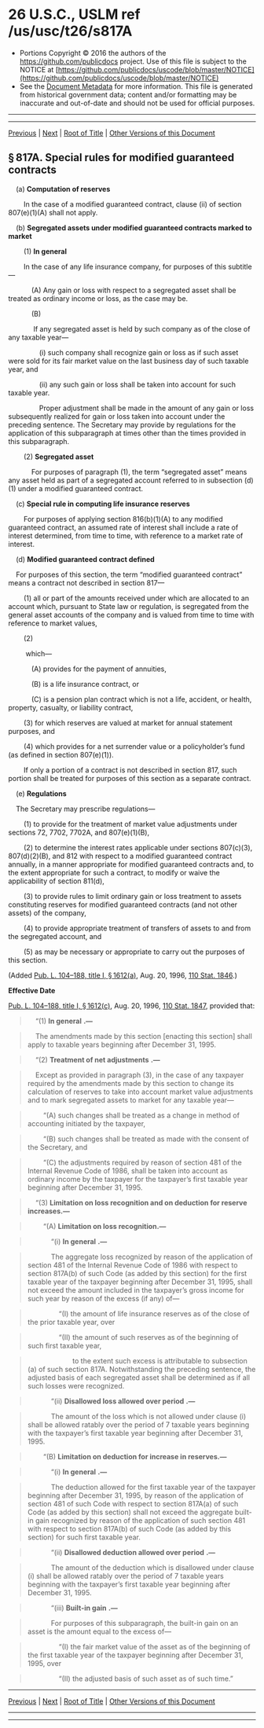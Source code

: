 ---
---

# 26 U.S.C., USLM ref /us/usc/t26/s817A

* Portions Copyright © 2016 the authors of the https://github.com/publicdocs project.
  Use of this file is subject to the NOTICE at [https://github.com/publicdocs/uscode/blob/master/NOTICE](https://github.com/publicdocs/uscode/blob/master/NOTICE)
* See the [Document Metadata](././../../../../../../../..//README.md) for more information.
  This file is generated from historical government data; content and/or formatting may be inaccurate and out-of-date and should not be used for official purposes.

----------
----------

[Previous](./../../../../../../../..//us/usc/t26/stA/ch1/schL/ptI/sptE/m__us_usc_t26_s817.md) | [Next](./../../../../../../../..//us/usc/t26/stA/ch1/schL/ptI/sptE/m__us_usc_t26_s818.md) | [Root of Title](./../../../../../../../../) | [Other Versions of this Document](https://publicdocs.github.io/go/links?ns=uslm&ref=%2Fus%2Fusc%2Ft26%2Fs817A)

## § 817A. Special rules for modified guaranteed contracts

    (a) __Computation of reserves__ 

        In the case of a modified guaranteed contract, clause (ii) of section 807(e)(1)(A) shall not apply.

    (b) __Segregated assets under modified guaranteed contracts marked to market__ 

        (1) __In general__ 

        In the case of any life insurance company, for purposes of this subtitle—

            (A) Any gain or loss with respect to a segregated asset shall be treated as ordinary income or loss, as the case may be.

            (B)

             If any segregated asset is held by such company as of the close of any taxable year—

                (i) such company shall recognize gain or loss as if such asset were sold for its fair market value on the last business day of such taxable year, and

                (ii) any such gain or loss shall be taken into account for such taxable year.

                Proper adjustment shall be made in the amount of any gain or loss subsequently realized for gain or loss taken into account under the preceding sentence. The Secretary may provide by regulations for the application of this subparagraph at times other than the times provided in this subparagraph.

        (2) __Segregated asset__ 

            For purposes of paragraph (1), the term “segregated asset” means any asset held as part of a segregated account referred to in subsection (d)(1) under a modified guaranteed contract.

    (c) __Special rule in computing life insurance reserves__ 

        For purposes of applying section 816(b)(1)(A) to any modified guaranteed contract, an assumed rate of interest shall include a rate of interest determined, from time to time, with reference to a market rate of interest.

    (d) __Modified guaranteed contract defined__ 

    For purposes of this section, the term “modified guaranteed contract” means a contract not described in section 817—

        (1) all or part of the amounts received under which are allocated to an account which, pursuant to State law or regulation, is segregated from the general asset accounts of the company and is valued from time to time with reference to market values,

        (2)

         which—

            (A) provides for the payment of annuities,

            (B) is a life insurance contract, or

            (C) is a pension plan contract which is not a life, accident, or health, property, casualty, or liability contract,

        (3) for which reserves are valued at market for annual statement purposes, and

        (4) which provides for a net surrender value or a policyholder’s fund (as defined in section 807(e)(1)).

        If only a portion of a contract is not described in section 817, such portion shall be treated for purposes of this section as a separate contract.

    (e) __Regulations__ 

    The Secretary may prescribe regulations—

        (1) to provide for the treatment of market value adjustments under sections 72, 7702, 7702A, and 807(e)(1)(B),

        (2) to determine the interest rates applicable under sections 807(c)(3), 807(d)(2)(B), and 812 with respect to a modified guaranteed contract annually, in a manner appropriate for modified guaranteed contracts and, to the extent appropriate for such a contract, to modify or waive the applicability of section 811(d),

        (3) to provide rules to limit ordinary gain or loss treatment to assets constituting reserves for modified guaranteed contracts (and not other assets) of the company,

        (4) to provide appropriate treatment of transfers of assets to and from the segregated account, and

        (5) as may be necessary or appropriate to carry out the purposes of this section.

(Added [Pub. L. 104–188, title I, § 1612(a)][/us/pl/104/188/s1612/a], Aug. 20, 1996, [110 Stat. 1846][/us/stat/110/1846].)

 __Effective Date__ 

[Pub. L. 104–188, title I, § 1612(c)][/us/pl/104/188/s1612/c], Aug. 20, 1996, [110 Stat. 1847][/us/stat/110/1847], provided that:

>     “(1)  __In general__  __.—__ 

>     The amendments made by this section \[enacting this section\] shall apply to taxable years beginning after December 31, 1995.

>     “(2)  __Treatment of net adjustments__  __.—__ 

>     Except as provided in paragraph (3), in the case of any taxpayer required by the amendments made by this section to change its calculation of reserves to take into account market value adjustments and to mark segregated assets to market for any taxable year—

>         “(A) such changes shall be treated as a change in method of accounting initiated by the taxpayer,

>         “(B) such changes shall be treated as made with the consent of the Secretary, and

>         “(C) the adjustments required by reason of section 481 of the Internal Revenue Code of 1986, shall be taken into account as ordinary income by the taxpayer for the taxpayer’s first taxable year beginning after December 31, 1995.

>     “(3) __Limitation on loss recognition and on deduction for reserve increases.—__ 

>         “(A) __Limitation on loss recognition.—__ 

>             “(i)  __In general__  __.—__ 

>             The aggregate loss recognized by reason of the application of section 481 of the Internal Revenue Code of 1986 with respect to section 817A(b) of such Code (as added by this section) for the first taxable year of the taxpayer beginning after December 31, 1995, shall not exceed the amount included in the taxpayer’s gross income for such year by reason of the excess (if any) of—

>                 “(I) the amount of life insurance reserves as of the close of the prior taxable year, over

>                 “(II) the amount of such reserves as of the beginning of such first taxable year,

>                   to the extent such excess is attributable to subsection (a) of such section 817A. Notwithstanding the preceding sentence, the adjusted basis of each segregated asset shall be determined as if all such losses were recognized.

>             “(ii)  __Disallowed loss allowed over period__  __.—__ 

>             The amount of the loss which is not allowed under clause (i) shall be allowed ratably over the period of 7 taxable years beginning with the taxpayer’s first taxable year beginning after December 31, 1995.

>         “(B) __Limitation on deduction for increase in reserves.—__ 

>             “(i)  __In general__  __.—__ 

>             The deduction allowed for the first taxable year of the taxpayer beginning after December 31, 1995, by reason of the application of section 481 of such Code with respect to section 817A(a) of such Code (as added by this section) shall not exceed the aggregate built-in gain recognized by reason of the application of such section 481 with respect to section 817A(b) of such Code (as added by this section) for such first taxable year.

>             “(ii)  __Disallowed deduction allowed over period__  __.—__ 

>             The amount of the deduction which is disallowed under clause (i) shall be allowed ratably over the period of 7 taxable years beginning with the taxpayer’s first taxable year beginning after December 31, 1995.

>             “(iii)  __Built-in gain__  __.—__ 

>             For purposes of this subparagraph, the built-in gain on an asset is the amount equal to the excess of—

>                 “(I) the fair market value of the asset as of the beginning of the first taxable year of the taxpayer beginning after December 31, 1995, over

>                 “(II) the adjusted basis of such asset as of such time.”

----------

[Previous](./../../../../../../../..//us/usc/t26/stA/ch1/schL/ptI/sptE/m__us_usc_t26_s817.md) | [Next](./../../../../../../../..//us/usc/t26/stA/ch1/schL/ptI/sptE/m__us_usc_t26_s818.md) | [Root of Title](./../../../../../../../../) | [Other Versions of this Document](https://publicdocs.github.io/go/links?ns=uslm&ref=%2Fus%2Fusc%2Ft26%2Fs817A)

----------
----------

[/us/pl/104/188/s1612/a]: https://publicdocs.github.io/go/links?ns=uslm&ref=%2Fus%2Fpl%2F104%2F188%2Fs1612%2Fa
[/us/stat/110/1846]: https://publicdocs.github.io/go/links?ns=uslm&ref=%2Fus%2Fstat%2F110%2F1846
[/us/pl/104/188/s1612/c]: https://publicdocs.github.io/go/links?ns=uslm&ref=%2Fus%2Fpl%2F104%2F188%2Fs1612%2Fc
[/us/stat/110/1847]: https://publicdocs.github.io/go/links?ns=uslm&ref=%2Fus%2Fstat%2F110%2F1847


